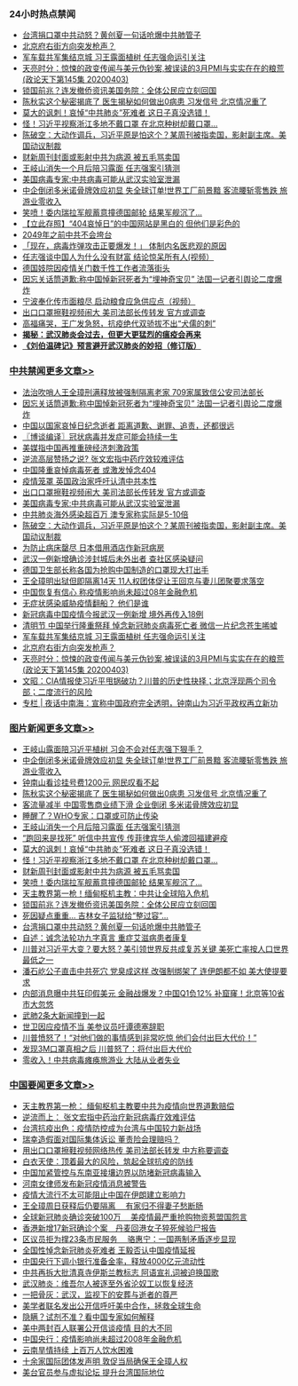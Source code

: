<div class="catlist">
<h3>24小时热点禁闻</h3>
<ul>
<li><a href="https://github.com/fqnews/bnews/blob/master/topimagenews/20200404/1306572.md">台湾捐口罩中共动怒？黄创夏一句话呛爆中共肺管子</a></li>
<li><a href="https://github.com/fqnews/bnews/blob/master/cbnews/20200404/1306581.md">北京府右街方向突发枪声？</a></li>
<li><a href="https://github.com/fqnews/bnews/blob/master/cbnews/20200404/1306586.md">军车载共军集结京城 习王露面植树 任志强命运引关注</a></li>
<li><a href="https://github.com/fqnews/bnews/blob/master/cbnews/20200404/1306564.md">天亮时分：惊悚的政变传闻与美元伪钞案,被误读的3月PMI与实实在在的粮荒(政论天下第145集 20200403) </a></li>
<li><a href="https://github.com/fqnews/bnews/blob/master/topimagenews/20200404/1306634.md">锁国前兆？连发撤侨资讯美国务院：全体公民应立刻回国</a></li>
<li><a href="https://github.com/fqnews/bnews/blob/master/topimagenews/20200404/1306721.md">陈秋实这个秘密揭底了 医生揭秘如何做出0病患 习发信号 北京情况重了</a></li>
<li><a href="https://github.com/fqnews/bnews/blob/master/topimagenews/20200404/1306674.md">莫大的讽刺！哀悼“中共肺炎”死难者 这日子真没选错！</a></li>
<li><a href="https://github.com/fqnews/bnews/blob/master/topimagenews/20200404/1306668.md">怪！习近平视察浙江多地不戴口罩 在北京种树却戴口罩...</a></li>
<li><a href="https://github.com/fqnews/bnews/blob/master/cbnews/20200404/1306751.md">陈破空：大动作调兵，习近平原是怕这个？某周刊被指卖国，影射副主席。美国动议制裁 </a></li>
<li><a href="https://github.com/fqnews/bnews/blob/master/topimagenews/20200404/1306639.md">财新周刊封面或影射中共为病源 被五毛骂卖国</a></li>
<li><a href="https://github.com/fqnews/bnews/blob/master/topimagenews/20200404/1306718.md">王岐山消失一个月后陪习露面 任志强案引猜测</a></li>
<li><a href="https://github.com/fqnews/bnews/blob/master/cbnews/20200404/1306676.md">美国病毒专家:中共病毒可能从武汉实验室泄漏</a></li>
<li><a href="https://github.com/fqnews/bnews/blob/master/topimagenews/20200404/1306801.md">中企倒闭多米诺骨牌效应初显 失全球订单!世界工厂前景黯 客流腰斩零售跌 旅游业零收入</a></li>
<li><a href="https://github.com/fqnews/bnews/blob/master/topimagenews/20200404/1306636.md">笑喷！委内瑞拉军舰蓄意撞德国邮轮 结果军舰沉了...</a></li>
<li><a href="https://github.com/fqnews/bnews/blob/master/baitai/20200404/1306690.md">【立此存照】“404哀悼日”的中国网站是黑白的 但他们是彩色的</a></li>
<li><a href="https://github.com/fqnews/bnews/blob/master/baitai/20200404/1306570.md">2049年之前中共不会垮台</a></li>
<li><a href="https://github.com/fqnews/bnews/blob/master/comments/20200404/1306643.md">「现在，病毒炸弹攻击正要爆发！」 体制内名医悲观的原因</a></li>
<li><a href="https://github.com/fqnews/bnews/blob/master/comments/20200404/1306563.md">任志强谈中国人为什么没有财富 结论惊呆所有人(视频）</a></li>
<li><a href="https://github.com/fqnews/bnews/blob/master/baitai/20200404/1306705.md">德国妓院因疫情关门数千性工作者流落街头</a></li>
<li><a href="https://github.com/fqnews/bnews/blob/master/cbnews/20200405/1306856.md">因忘关话筒道歉:称中国悼新冠死者为“埋神奇宝贝” 法国一记者引舆论二度爆炸</a></li>
<li><a href="https://github.com/fqnews/bnews/blob/master/comments/20200404/1306641.md">宁波奉化传市面粮尽 启动粮食应急供应点（视频）</a></li>
<li><a href="https://github.com/fqnews/bnews/blob/master/cbnews/20200404/1306768.md">出口口罩擦鞋视频闹大 美司法部长传转发 官方或调查</a></li>
<li><a href="https://github.com/fqnews/bnews/blob/master/baitai/20200404/1306689.md">高福痛哭&#65292;王广发急怒&#65292;抗疫绝代双骄拔不出&#8220;犬儒的刺&#8221;</a></li>
<li><b><a href="https://github.com/fqnews/bnews/blob/master/comments/20200211/1275071.md" target="_blank">揭秘：武汉肺炎会过去，但更大更猛烈的瘟疫会再来</a></b></li>
<li><b><a href="https://github.com/fqnews/bnews/blob/master/comments/20200207/1272816.md" target="_blank">《刘伯温碑记》预言避开武汉肺炎的妙招（修订版）</a></b></li>
</ul>
</div>

<div class="catlist">
<h3><a href="https://github.com/fqnews/bnews/blob/master/cbnews/" target="_blank">中共禁闻</a><span><a href="https://github.com/fqnews/bnews/blob/master/cbnews/" target="_blank" rel="nofollow">更多文章>></a></span></h3>
<ul>
<li><a href="https://github.com/fqnews/bnews/blob/master/cbnews/20200405/1306892.md" target="_blank">法治吹哨人王全璋刑满释放被强制隔离老家 709家属致信公安司法部长</a></li>
<li><a href="https://github.com/fqnews/bnews/blob/master/cbnews/20200405/1306856.md" target="_blank">因忘关话筒道歉:称中国悼新冠死者为“埋神奇宝贝” 法国一记者引舆论二度爆炸</a></li>
<li><a href="https://github.com/fqnews/bnews/blob/master/cbnews/20200404/1306843.md" target="_blank">中国以国家哀悼日纪念逝者 距离道歉、谢罪、追责，还都很远</a></li>
<li><a href="https://github.com/fqnews/bnews/blob/master/cbnews/20200404/1306822.md" target="_blank">〖博谈编译〗冠状病毒并发症可能会持续一生</a></li>
<li><a href="https://github.com/fqnews/bnews/blob/master/cbnews/20200404/1306814.md" target="_blank">美媒指中国再推重磅经济刺激政策</a></li>
<li><a href="https://github.com/fqnews/bnews/blob/master/cbnews/20200404/1306800.md" target="_blank">逆流高层赞扬之说? 张文宏指中药疗效较难评估</a></li>
<li><a href="https://github.com/fqnews/bnews/blob/master/cbnews/20200404/1306797.md" target="_blank">中国隆重哀悼病毒死者 或激发悼念404</a></li>
<li><a href="https://github.com/fqnews/bnews/blob/master/cbnews/20200404/1306781.md" target="_blank">疫情笼罩 英国政治家呼吁认清中共本性</a></li>
<li><a href="https://github.com/fqnews/bnews/blob/master/cbnews/20200404/1306768.md" target="_blank">出口口罩擦鞋视频闹大 美司法部长传转发 官方或调查</a></li>
<li><a href="https://github.com/fqnews/bnews/blob/master/cbnews/20200404/1306676.md" target="_blank">美国病毒专家:中共病毒可能从武汉实验室泄漏</a></li>
<li><a href="https://github.com/fqnews/bnews/blob/master/cbnews/20200404/1306675.md" target="_blank">中共肺炎海外感染超百万 澳专家称实际是5-10倍</a></li>
<li><a href="https://github.com/fqnews/bnews/blob/master/cbnews/20200404/1306751.md" target="_blank">陈破空：大动作调兵，习近平原是怕这个？某周刊被指卖国，影射副主席。美国动议制裁</a></li>
<li><a href="https://github.com/fqnews/bnews/blob/master/cbnews/20200404/1306734.md" target="_blank">为防止病床罄尽 日本借用酒店作新冠病房</a></li>
<li><a href="https://github.com/fqnews/bnews/blob/master/cbnews/20200404/1306733.md" target="_blank">武汉一例新增确诊涉封城后未外出者 查社区感染疑问</a></li>
<li><a href="https://github.com/fqnews/bnews/blob/master/cbnews/20200404/1306732.md" target="_blank">德国卫生部长称各国为抢购中国制造的口罩现大打出手</a></li>
<li><a href="https://github.com/fqnews/bnews/blob/master/cbnews/20200404/1306710.md" target="_blank">王全璋明出狱但即隔离14天 11人权团体促让王回京与妻儿团聚要求落空</a></li>
<li><a href="https://github.com/fqnews/bnews/blob/master/cbnews/20200404/1306709.md" target="_blank">中国恢复有信心 称疫情影响尚未超过08年金融危机</a></li>
<li><a href="https://github.com/fqnews/bnews/blob/master/cbnews/20200404/1306708.md" target="_blank">无症状感染威胁疫情翻船？ 他们是谁</a></li>
<li><a href="https://github.com/fqnews/bnews/blob/master/cbnews/20200404/1306699.md" target="_blank">新冠病毒中国疫情今报武汉一例新增 境外再传入18例</a></li>
<li><a href="https://github.com/fqnews/bnews/blob/master/cbnews/20200404/1306698.md" target="_blank">清明节 中国举行隆重祭拜 悼念新冠肺炎病毒死亡者 微信一片纪念苍生唏嘘</a></li>
<li><a href="https://github.com/fqnews/bnews/blob/master/cbnews/20200404/1306586.md" target="_blank">军车载共军集结京城 习王露面植树 任志强命运引关注</a></li>
<li><a href="https://github.com/fqnews/bnews/blob/master/cbnews/20200404/1306581.md" target="_blank">北京府右街方向突发枪声？</a></li>
<li><a href="https://github.com/fqnews/bnews/blob/master/cbnews/20200404/1306564.md" target="_blank">天亮时分：惊悚的政变传闻与美元伪钞案,被误读的3月PMI与实实在在的粮荒(政论天下第145集 20200403)</a></li>
<li><a href="https://github.com/fqnews/bnews/blob/master/cbnews/20200404/1306535.md" target="_blank">文昭：CIA情报使习近平甩锅破功？川普的历史性抉择；北京浮现两个司令部；二度流行的风险</a></li>
<li><a href="https://github.com/fqnews/bnews/blob/master/cbnews/20200404/1306523.md" target="_blank">专栏 | 夜话中南海：宣称中国政府完全透明，钟南山为习近平政权再立新功</a></li>

</ul>
</div>
<div class="catlist">
<h3><a href="https://github.com/fqnews/bnews/blob/master/topimagenews/" target="_blank">图片新闻</a><span><a href="https://github.com/fqnews/bnews/blob/master/topimagenews/" target="_blank" rel="nofollow">更多文章>></a></span></h3>
<ul>
<li><a href="https://github.com/fqnews/bnews/blob/master/topimagenews/20200404/1306845.md" target="_blank">王岐山露面陪习近平植树 习会不会对任志强下狠手？</a></li>
<li><a href="https://github.com/fqnews/bnews/blob/master/topimagenews/20200404/1306801.md" target="_blank">中企倒闭多米诺骨牌效应初显 失全球订单!世界工厂前景黯 客流腰斩零售跌 旅游业零收入</a></li>
<li><a href="https://github.com/fqnews/bnews/blob/master/topimagenews/20200404/1306725.md" target="_blank">钟南山看诊挂号费1200元 网民叹看不起</a></li>
<li><a href="https://github.com/fqnews/bnews/blob/master/topimagenews/20200404/1306721.md" target="_blank">陈秋实这个秘密揭底了 医生揭秘如何做出0病患 习发信号 北京情况重了</a></li>
<li><a href="https://github.com/fqnews/bnews/blob/master/topimagenews/20200404/1306720.md" target="_blank">客流量减半 中国零售商业绩下滑 企业倒闭 多米诺骨牌效应初显</a></li>
<li><a href="https://github.com/fqnews/bnews/blob/master/topimagenews/20200404/1306719.md" target="_blank">睡醒了？WHO专家：口罩或可防止传染</a></li>
<li><a href="https://github.com/fqnews/bnews/blob/master/topimagenews/20200404/1306718.md" target="_blank">王岐山消失一个月后陪习露面 任志强案引猜测</a></li>
<li><a href="https://github.com/fqnews/bnews/blob/master/topimagenews/20200404/1306717.md" target="_blank">“跑回来是找死” 听信中共宣传 传菲律宾华人偷渡回福建避疫</a></li>
<li><a href="https://github.com/fqnews/bnews/blob/master/topimagenews/20200404/1306674.md" target="_blank">莫大的讽刺！哀悼“中共肺炎”死难者 这日子真没选错！</a></li>
<li><a href="https://github.com/fqnews/bnews/blob/master/topimagenews/20200404/1306668.md" target="_blank">怪！习近平视察浙江多地不戴口罩 在北京种树却戴口罩&#8230;</a></li>
<li><a href="https://github.com/fqnews/bnews/blob/master/topimagenews/20200404/1306639.md" target="_blank">财新周刊封面或影射中共为病源 被五毛骂卖国</a></li>
<li><a href="https://github.com/fqnews/bnews/blob/master/topimagenews/20200404/1306636.md" target="_blank">笑喷！委内瑞拉军舰蓄意撞德国邮轮 结果军舰沉了&#8230;</a></li>
<li><a href="https://github.com/fqnews/bnews/blob/master/topimagenews/20200404/1306635.md" target="_blank">天主教界第一枪！缅甸枢机主教：中共让全球陷入危机</a></li>
<li><a href="https://github.com/fqnews/bnews/blob/master/topimagenews/20200404/1306634.md" target="_blank">锁国前兆？连发撤侨资讯美国务院：全体公民应立刻回国</a></li>
<li><a href="https://github.com/fqnews/bnews/blob/master/topimagenews/20200404/1306633.md" target="_blank">死因疑点重重… 吉林女子监狱给“整过容”…</a></li>
<li><a href="https://github.com/fqnews/bnews/blob/master/topimagenews/20200404/1306572.md" target="_blank">台湾捐口罩中共动怒？黄创夏一句话呛爆中共肺管子</a></li>
<li><a href="https://github.com/fqnews/bnews/blob/master/comments/20200404/1306392.md" target="_blank">自述：诚念法轮功九字真言 重症艾滋病患者康复</a></li>
<li><a href="https://github.com/fqnews/bnews/blob/master/topimagenews/20200404/1306403.md" target="_blank">川普对习近平大变？要大怒？美引领世界反共成复苏关键 美死亡率按人口世界最低之一</a></li>
<li><a href="https://github.com/fqnews/bnews/blob/master/topimagenews/20200403/1306368.md" target="_blank">潘石屹公子直击中共死穴 党臭成这样 改强制绑架了 连伊朗都不如 美大使提要求</a></li>
<li><a href="https://github.com/fqnews/bnews/blob/master/topimagenews/20200403/1306304.md" target="_blank">内部消息曝中共狂印假美元 金融战爆发？中国Q1负12% 补窟窿！北京等10省市大忽悠</a></li>
<li><a href="https://github.com/fqnews/bnews/blob/master/topimagenews/20200403/1306183.md" target="_blank">武肺2条大新闻撞到一起</a></li>
<li><a href="https://github.com/fqnews/bnews/blob/master/topimagenews/20200403/1306157.md" target="_blank">世卫因应疫情不当 美参议员吁谭德塞辞职</a></li>
<li><a href="https://github.com/fqnews/bnews/blob/master/topimagenews/20200403/1306150.md" target="_blank">川普愤怒了！“对他们做的事情感到非常吃惊 他们会付出巨大代价！”</a></li>
<li><a href="https://github.com/fqnews/bnews/blob/master/topimagenews/20200403/1306139.md" target="_blank">发现3M口罩真相之后 川普怒了：将付出巨大代价</a></li>
<li><a href="https://github.com/fqnews/bnews/blob/master/topimagenews/20200403/1305903.md" target="_blank">零收入！中共病毒瘫痪旅游业 大陆从业者失业</a></li>

</ul>
</div>
<div class="catlist">
<h3><a href="https://github.com/fqnews/bnews/blob/master/headline/" target="_blank">中国要闻</a><span><a href="https://github.com/fqnews/bnews/blob/master/headline/" target="_blank" rel="nofollow">更多文章>></a></span></h3>
<ul>
<li><a href="https://github.com/fqnews/bnews/blob/master/headline/20200405/1306882.md" target="_blank">天主教界第一枪： 缅甸枢机主教要中共为疫情向世界道歉赔偿</a></li>
<li><a href="https://github.com/fqnews/bnews/blob/master/headline/20200405/1306881.md" target="_blank">逆流而上： 张文宏指中药治疗新冠病毒疗效难评估</a></li>
<li><a href="https://github.com/fqnews/bnews/blob/master/headline/20200405/1306880.md" target="_blank">台湾抗疫出色：疫情防控成为台湾与中国较力新战场</a></li>
<li><a href="https://github.com/fqnews/bnews/blob/master/headline/20200405/1306853.md" target="_blank">瑞幸造假面对国际集体诉讼 董责险会理赔吗？</a></li>
<li><a href="https://github.com/fqnews/bnews/blob/master/headline/20200405/1306850.md" target="_blank">用出口口罩擦鞋视频网络热传 美司法部长转发 中方称要调查</a></li>
<li><a href="https://github.com/fqnews/bnews/blob/master/headline/20200404/1306839.md" target="_blank">白衣天使：顶着最大的风险，筑起全球抗疫的防线</a></li>
<li><a href="https://github.com/fqnews/bnews/blob/master/headline/20200404/1306835.md" target="_blank">中国加紧管控与东南亚接壤边界以防堵新冠病毒输入</a></li>
<li><a href="https://github.com/fqnews/bnews/blob/master/headline/20200404/1306828.md" target="_blank">河南女律师发布新冠疫情消息被警告</a></li>
<li><a href="https://github.com/fqnews/bnews/blob/master/headline/20200404/1306824.md" target="_blank">疫情大流行不太可能阻止中国在伊朗建立影响力</a></li>
<li><a href="https://github.com/fqnews/bnews/blob/master/headline/20200404/1306817.md" target="_blank">王全璋周日获释后仍要隔离  　有家归不得妻子愁断肠</a></li>
<li><a href="https://github.com/fqnews/bnews/blob/master/headline/20200404/1306816.md" target="_blank">全球新冠肺炎确诊突破100万　  美疫情最严重抢购物资惹盟国怨言</a></li>
<li><a href="https://github.com/fqnews/bnews/blob/master/headline/20200404/1306815.md" target="_blank">香港新增17新冠确诊个案　丹麦回港女子猝死候验尸报告</a></li>
<li><a href="https://github.com/fqnews/bnews/blob/master/headline/20200404/1306803.md" target="_blank">区议员拒为撑23条市民服务　 骆惠宁：一国两制矛盾逐步显现</a></li>
<li><a href="https://github.com/fqnews/bnews/blob/master/headline/20200404/1306798.md" target="_blank">全国性悼念新冠肺炎死难者  王毅否认中国疫情延报</a></li>
<li><a href="https://github.com/fqnews/bnews/blob/master/headline/20200404/1306764.md" target="_blank">中国央行下调小银行准备金率，释放4000亿元流动性</a></li>
<li><a href="https://github.com/fqnews/bnews/blob/master/headline/20200404/1306663.md" target="_blank">中共再拆大批清真寺伊斯兰教标志 阿语宣礼词被迫换国歌</a></li>
<li><a href="https://github.com/fqnews/bnews/blob/master/headline/20200404/1306630.md" target="_blank">武汉肺炎：维吾尔人被逐至外省沦奴工以恢复经济</a></li>
<li><a href="https://github.com/fqnews/bnews/blob/master/headline/20200404/1306557.md" target="_blank">一把骨灰：武汉，监视下的安葬与逝者的尊严</a></li>
<li><a href="https://github.com/fqnews/bnews/blob/master/headline/20200404/1306490.md" target="_blank">美学者联名发出公开信呼吁美中合作，拯救全球生命</a></li>
<li><a href="https://github.com/fqnews/bnews/blob/master/headline/20200404/1306489.md" target="_blank">隐瞒？试剂不准？看中国专家如何解释</a></li>
<li><a href="https://github.com/fqnews/bnews/blob/master/headline/20200404/1306488.md" target="_blank">美中两封百人联署公开信谈疫情 目的大不同</a></li>
<li><a href="https://github.com/fqnews/bnews/blob/master/headline/20200404/1306454.md" target="_blank">中国央行：疫情影响尚未超过2008年金融危机</a></li>
<li><a href="https://github.com/fqnews/bnews/blob/master/headline/20200404/1306453.md" target="_blank">云南旱情持续  上百万人饮水困难</a></li>
<li><a href="https://github.com/fqnews/bnews/blob/master/headline/20200404/1306452.md" target="_blank">十余家国际团体发声明  敦促当局确保王全璋人权</a></li>
<li><a href="https://github.com/fqnews/bnews/blob/master/headline/20200404/1306451.md" target="_blank">美台官员参与虚拟论坛  提升台湾国际地位</a></li>

</ul>
</div>